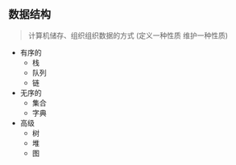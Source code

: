 ## 数据结构

> 计算机储存、组织组织数据的方式 (定义一种性质 维护一种性质)

- 有序的
  - 栈
  - 队列
  - 链
- 无序的
  - 集合
  - 字典
- 高级
  - 树
  - 堆
  - 图
